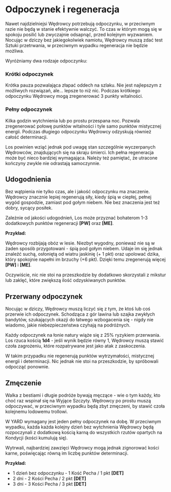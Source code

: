 # Odpoczynek i regeneracja

Nawet najdzielniejsi Wędrowcy potrzebują odpoczynku, w przeciwnym razie nie będą w stanie efektywnie walczyć. To czas w którym mogą się w spokoju posilić lub zwyczajnie odsapnąć, przed kolejnym wyzwaniem. Nocując w dziczy bez jakiegokolwiek namiotu, Wędrowcy muszą zdać test Sztuki przetrwania, w przeciwnym wypadku regeneracja nie będzie możliwa.

Wyróżniamy dwa rodzaje odpoczynku:

### Krótki odpoczynek

Krótka pauza pozwalająca złapać oddech na szlaku. Nie jest najlepszym z możliwych rozwiązań, ale... lepsze to niż nic. Podczas krótkiego odpoczynku Wędrowcy mogą zregenerować 3 punkty witalności.

### Pełny odpoczynek

Kilka godzin wytchnienia lub po prostu przespana noc. Pozwala zregenerować połowę punktów witalności i tyle samo punktów mistycznej energii. Podczas długiego odpoczynku Wędrowcy odzyskują również całość determinacji.

Los powinien wziąć jednak pod uwagę stan szczególnie wyczerpanych Wędrowców, znajdujących się na skraju śmierci. Ich pełna regeneracja może być nieco bardziej wymagająca. Należy też pamiętać, że utracone kończyny zwykle nie odrastają samoczynnie.

## Udogodnienia

Bez wątpienia nie tylko czas, ale i jakość odpoczynku ma znaczenie. Wędrowcy znacznie lepiej regenerują siły, kiedy śpią w ciepłej, pełnej wygód gospodzie, zamiast pod gołym niebem. Nie bez znaczenia jest też dobry, sycący posiłek.

Zależnie od jakości udogodnień, Los może przyznać bohaterom 1-3 dodatkowych punktów regeneracji **[PW]** oraz **[ME]**.

**Przykład:**

Wędrowcy rozbijają obóz w lesie. Niezbyt wygodny, ponieważ nie są w żaden sposób przygotowani - śpią pod gołym niebem. Udaje im się jednak znaleźć suchą, osłoniętą od wiatru jaskinię (+ 1 pkt) oraz upolować dzika, który spokojnie napełni im brzuchy (+6 pkt). Dzięki temu zregenerują więcej **[PW]** i **[ME]**.

Oczywiście, nic nie stoi na przeszkodzie by dodatkowo skorzystali z mikstur lub zaklęć, które zwiększą ilość odzyskiwanych punktów.

## Przerwany odpoczynek

Nocując w dziczy, Wędrowcy muszą liczyć się z tym, że ktoś lub coś przerwie ich odpoczynek. Schodząca z gór lawina lub szajka zwykłych bandytów, szukających okazji do łatwego wzbogacenia się - nigdy nie wiadomo, jakie niebezpieczeństwa czyhają na podróżnych.

Każdy odpoczynek na łonie natury wiąże się z 25% ryzykiem przerwania. Los rzuca kością **1d4** - jeśli wynik będzie równy 1, Wędrowcy muszą stawić czoła zagrożeniu, które rozpatrywane jest jako atak z zaskoczenia.

W takim przypadku nie regenerują punktów wytrzymałości, mistycznej energii i determinacji. Nic jednak nie stoi na przeszkodzie, by spróbowali odpocząć ponownie.

## Zmęczenie

Walka z bestiami i długie podróże bywają męczące - wie o tym każdy, kto choć raz wspinał się na Wyjące Szczyty. Wędrowcy po prostu muszą odpoczywać, w przeciwnym wypadku będą zbyt zmęczeni, by stawić czoła kolejnemu lodowemu trollowi.

W YARD wymagany jest jeden pełny odpoczynek na dobę. W przeciwnym wypadku, każda każda kolejny dzień bez wytchnienia Wędrowcy będą rozpoczynali z dodatkową kością karną do wszystkich rzutów opartych na Kondycji (kości kumulują się).

Wytrwali, najbardziej zawzięci Wędrowcy mogą jednak zignorować kości karne, poświęcając równą im liczbę punktów determinacji.

**Przykład:**

- 1 dzień bez odpoczynku - 1 Kość Pecha / 1 pkt **[DET]**
- 2 dni - 2 Kości Pecha / 2 pkt **[DET]**
- 3 dni - 3 Kości Pecha  / 3 pkt **[DET]**